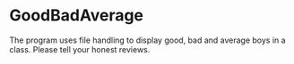# GoodBadAverage
The program uses file handling to display good, bad and average boys in a class. 
Please tell your honest reviews.
